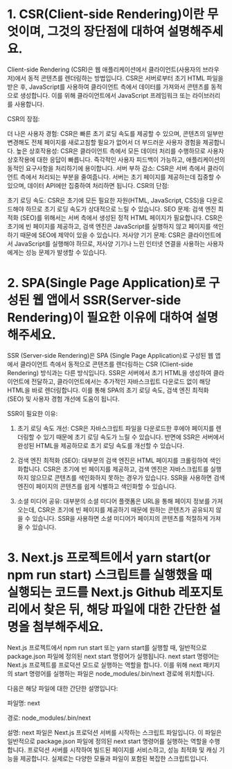 # 1. CSR(Client-side Rendering)이란 무엇이며, 그것의 장단점에 대하여 설명해주세요.

Client-side Rendering (CSR)은 웹 애플리케이션에서 클라이언트(사용자의 브라우저)에서 동적 콘텐츠를 렌더링하는 방법입니다. CSR은 서버로부터 초기 HTML 파일을 받은 후, JavaScript를 사용하여 클라이언트 측에서 데이터를 가져와서 콘텐츠를 동적으로 생성합니다. 이를 위해 클라이언트에서 JavaScript 프레임워크 또는 라이브러리를 사용합니다.

CSR의 장점:

더 나은 사용자 경험: CSR은 빠른 초기 로딩 속도를 제공할 수 있으며, 콘텐츠의 일부만 변경해도 전체 페이지를 새로고침할 필요가 없어서 더 부드러운 사용자 경험을 제공합니다.
높은 상호작용성: CSR은 클라이언트 측에서 모든 데이터 처리를 수행하므로 사용자 상호작용에 대한 응답이 빠릅니다. 즉각적인 사용자 피드백이 가능하고, 애플리케이션의 동적인 요구사항을 처리하기에 용이합니다.
서버 부하 감소: CSR은 서버 측에서 클라이언트 측에서 처리되는 부분을 줄여줍니다. 서버는 초기 페이지를 제공하는데 집중할 수 있으며, 데이터 API에만 집중하여 처리하면 됩니다.
CSR의 단점:

초기 로딩 속도: CSR은 초기에 모든 필요한 자원(HTML, JavaScript, CSS)을 다운로드해야 하므로 초기 로딩 속도가 상대적으로 느릴 수 있습니다.
SEO 문제: 검색 엔진 최적화 (SEO)를 위해서는 서버 측에서 생성된 정적 HTML 페이지가 필요합니다. CSR은 초기에 빈 페이지를 제공하고, 검색 엔진은 JavaScript를 실행하지 않고 페이지를 색인하기 때문에 SEO에 제약이 있을 수 있습니다.
저사양 기기 문제: CSR은 클라이언트에서 JavaScript를 실행해야 하므로, 저사양 기기나 느린 인터넷 연결을 사용하는 사용자에게는 성능 문제가 발생할 수 있습니다.

# 2. SPA(Single Page Application)로 구성된 웹 앱에서 SSR(Server-side Rendering)이 필요한 이유에 대하여 설명해주세요.

SSR (Server-side Rendering)은 SPA (Single Page Application)로 구성된 웹 앱에서 클라이언트 측에서 동적으로 콘텐츠를 렌더링하는 CSR (Client-side Rendering) 방식과는 다른 방식입니다. SSR은 서버에서 초기 HTML을 생성하여 클라이언트에 전달하고, 클라이언트에서는 추가적인 자바스크립트 다운로드 없이 해당 HTML을 바로 렌더링합니다. 이를 통해 SPA의 초기 로딩 속도, 검색 엔진 최적화 (SEO) 및 사용자 경험 개선에 도움이 됩니다.

SSR이 필요한 이유:

1. 초기 로딩 속도 개선: CSR은 자바스크립트 파일을 다운로드한 후에야 페이지를 렌더링할 수 있기 때문에 초기 로딩 속도가 느릴 수 있습니다. 반면에 SSR은 서버에서 완성된 HTML을 제공하므로 초기 로딩 속도를 개선할 수 있습니다.

2. 검색 엔진 최적화 (SEO): 대부분의 검색 엔진은 HTML 페이지를 크롤링하여 색인화합니다. CSR은 초기에 빈 페이지를 제공하고, 검색 엔진은 자바스크립트를 실행하지 않으므로 콘텐츠를 색인화하지 못하는 경우가 있습니다. SSR을 사용하면 검색 엔진이 페이지의 콘텐츠를 쉽게 식별하고 색인화할 수 있습니다.

3. 소셜 미디어 공유: 대부분의 소셜 미디어 플랫폼은 URL을 통해 페이지 정보를 가져오는데, CSR은 초기에 빈 페이지를 제공하기 때문에 원하는 콘텐츠가 공유되지 않을 수 있습니다. SSR을 사용하면 소셜 미디어가 페이지의 콘텐츠를 적절하게 가져올 수 있습니다.

# 3. Next.js 프로젝트에서 yarn start(or npm run start) 스크립트를 실행했을 때 실행되는 코드를 Next.js Github 레포지토리에서 찾은 뒤, 해당 파일에 대한 간단한 설명을 첨부해주세요.

Next.js 프로젝트에서 npm run start 또는 yarn start를 실행할 때, 일반적으로 package.json 파일에 정의된 next start 명령어가 실행됩니다. next start 명령어는 Next.js 프로젝트를 프로덕션 모드로 실행하는 역할을 합니다. 이를 위해 next 패키지의 start 명령어를 실행하는 파일은 node_modules/.bin/next 경로에 위치합니다.

다음은 해당 파일에 대한 간단한 설명입니다:

파일명: next

경로: node_modules/.bin/next

설명: next 파일은 Next.js 프로덕션 서버를 시작하는 스크립트 파일입니다. 이 파일은 일반적으로 package.json 파일에 정의된 next start 명령어를 실행하는 역할을 수행합니다. 프로덕션 서버를 시작하여 빌드된 페이지를 서비스하고, 성능 최적화 및 캐싱 기능을 제공합니다. 실제로는 다양한 모듈과 파일이 포함된 복잡한 스크립트입니다.